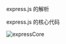 express.js 的解析 

express.js 的核心代码


![expressCore](https://raw.githubusercontent.com/foobull/explore-express/master/collection/expressCore.png)






